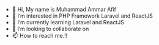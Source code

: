 - 👋 Hi, My name is Muhammad Ammar Afif
- 👀 I’m interested in PHP Framework Laravel and ReactJS
- 🌱 I’m currently learning Laravel and ReactJS
- 💞️ I’m looking to collaborate on 
- 📫 How to reach me.!!

<!---
amarafiif/amarafiif is a ✨ special ✨ repository because its `README.md` (this file) appears on your GitHub profile.
You can click the Preview link to take a look at your changes.
--->
